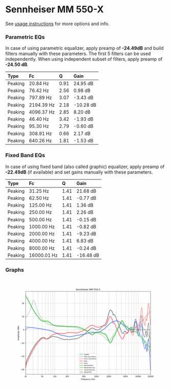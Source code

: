 # Sennheiser MM 550-X
See [usage instructions](https://github.com/jaakkopasanen/AutoEq#usage) for more options and info.

### Parametric EQs
In case of using parametric equalizer, apply preamp of **-24.49dB** and build filters manually
with these parameters. The first 5 filters can be used independently.
When using independent subset of filters, apply preamp of **-24.50 dB**.

| Type    | Fc         |    Q | Gain      |
|:--------|:-----------|:-----|:----------|
| Peaking | 20.84 Hz   | 0.91 | 24.95 dB  |
| Peaking | 76.42 Hz   | 2.56 | 0.98 dB   |
| Peaking | 797.89 Hz  | 3.07 | -3.43 dB  |
| Peaking | 2194.39 Hz | 2.18 | -10.28 dB |
| Peaking | 4096.37 Hz | 2.85 | 8.20 dB   |
| Peaking | 46.40 Hz   | 3.42 | -1.93 dB  |
| Peaking | 95.30 Hz   | 2.79 | -0.60 dB  |
| Peaking | 308.91 Hz  | 0.66 | 2.17 dB   |
| Peaking | 640.26 Hz  | 1.81 | -1.53 dB  |

### Fixed Band EQs
In case of using fixed band (also called graphic) equalizer, apply preamp of **-22.49dB**
(if available) and set gains manually with these parameters.

| Type    | Fc          |    Q | Gain      |
|:--------|:------------|:-----|:----------|
| Peaking | 31.25 Hz    | 1.41 | 21.68 dB  |
| Peaking | 62.50 Hz    | 1.41 | -0.77 dB  |
| Peaking | 125.00 Hz   | 1.41 | 1.36 dB   |
| Peaking | 250.00 Hz   | 1.41 | 2.26 dB   |
| Peaking | 500.00 Hz   | 1.41 | -0.15 dB  |
| Peaking | 1000.00 Hz  | 1.41 | -0.82 dB  |
| Peaking | 2000.00 Hz  | 1.41 | -9.23 dB  |
| Peaking | 4000.00 Hz  | 1.41 | 6.83 dB   |
| Peaking | 8000.00 Hz  | 1.41 | -0.24 dB  |
| Peaking | 16000.01 Hz | 1.41 | -16.48 dB |

### Graphs
![](./Sennheiser%20MM%20550-X.png)